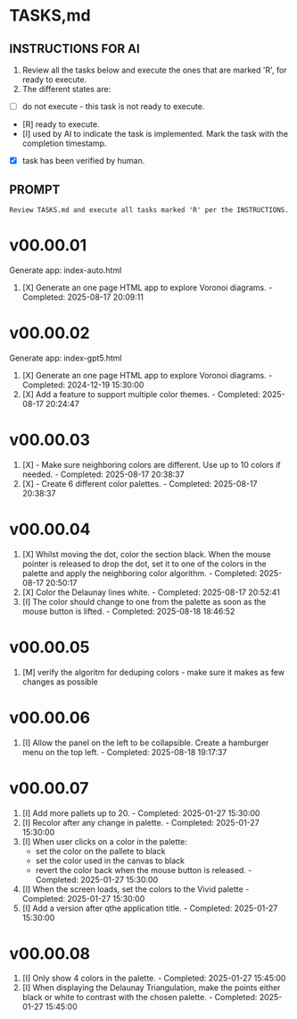 # TASKS,md 

## INSTRUCTIONS FOR AI

1. Review all the tasks below and execute the ones that are marked 'R', for ready to execute.
1. The different states are:
  - [ ] do not execute - this task is not ready to execute.
  - [R] ready to execute.
  - [I] used by AI to indicate the task is implemented. Mark the task with the completion timestamp.
  - [X] task has been verified by human.

## PROMPT
```
Review TASKS.md and execute all tasks marked 'R' per the INSTRUCTIONS.
```

# v00.00.01
Generate app: index-auto.html
1. [X] Generate an one page HTML app to explore Voronoi diagrams. - Completed: 2025-08-17 20:09:11

# v00.00.02
Generate app: index-gpt5.html
1. [X] Generate an one page HTML app to explore Voronoi diagrams. - Completed: 2024-12-19 15:30:00
1. [X] Add a feature to support multiple color themes. - Completed: 2025-08-17 20:24:47

# v00.00.03
1. [X] - Make sure neighboring colors are different. Use up to 10 colors if needed. - Completed: 2025-08-17 20:38:37
1. [X] - Create 6 different color palettes. - Completed: 2025-08-17 20:38:37

# v00.00.04
1. [X] Whilst moving the dot, color the section black. When the mouse pointer is released to drop the dot, set it to one of the colors in the palette and apply the neighboring color algorithm. - Completed: 2025-08-17 20:50:17
1. [X] Color the Delaunay lines white. - Completed: 2025-08-17 20:52:41
1. [I] The color should change to one from the palette as soon as the mouse button is lifted. - Completed: 2025-08-18 18:46:52

# v00.00.05
1. [M] verify the algoritm for deduping colors - make sure it makes as few changes as possible

# v00.00.06
1. [I] Allow the panel on the left to be collapsible. Create a hamburger menu on the top left. - Completed: 2025-08-18 19:17:37

# v00.00.07
1. [I] Add more pallets up to 20. - Completed: 2025-01-27 15:30:00
1. [I] Recolor after any change in palette. - Completed: 2025-01-27 15:30:00
1. [I] When user clicks on a color in the palette:
      - set the color on the pallete to black
      - set the color used in the canvas to black
      - revert the color back when the mouse button is released. - Completed: 2025-01-27 15:30:00
1. [I] When the screen loads, set the colors to the Vivid palette - Completed: 2025-01-27 15:30:00
1. [I] Add a version after qthe application title. - Completed: 2025-01-27 15:30:00

# v00.00.08
1. [I] Only show 4 colors in the palette. - Completed: 2025-01-27 15:45:00
1. [I] When displaying the Delaunay Triangulation, make the points either black or white to contrast with the chosen palette. - Completed: 2025-01-27 15:45:00